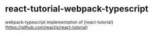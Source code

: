 # react-tutorial-webpack-typescript

webpack-typescript implementation of [react-tutorial}(https://github.com/reactjs/react-tutorial)
